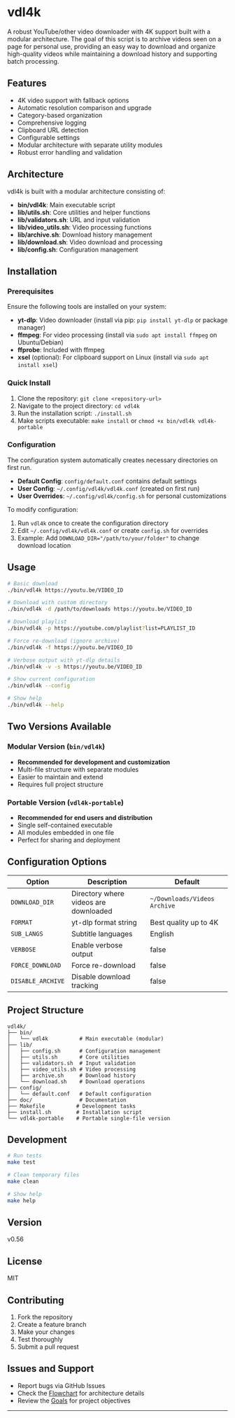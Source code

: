 # vdl4k

A robust YouTube/other video downloader with 4K support built with a modular architecture. The goal of this script is to archive videos seen on a page for personal use, providing an easy way to download and organize high-quality videos while maintaining a download history and supporting batch processing.

## Features
- 4K video support with fallback options
- Automatic resolution comparison and upgrade
- Category-based organization
- Comprehensive logging
- Clipboard URL detection
- Configurable settings
- Modular architecture with separate utility modules
- Robust error handling and validation

## Architecture
vdl4k is built with a modular architecture consisting of:

- **bin/vdl4k**: Main executable script
- **lib/utils.sh**: Core utilities and helper functions
- **lib/validators.sh**: URL and input validation
- **lib/video_utils.sh**: Video processing functions
- **lib/archive.sh**: Download history management
- **lib/download.sh**: Video download and processing
- **lib/config.sh**: Configuration management

## Installation

### Prerequisites
Ensure the following tools are installed on your system:
- **yt-dlp**: Video downloader (install via pip: `pip install yt-dlp` or package manager)
- **ffmpeg**: For video processing (install via `sudo apt install ffmpeg` on Ubuntu/Debian)
- **ffprobe**: Included with ffmpeg
- **xsel** (optional): For clipboard support on Linux (install via `sudo apt install xsel`)

### Quick Install
1. Clone the repository: `git clone <repository-url>`
2. Navigate to the project directory: `cd vdl4k`
3. Run the installation script: `./install.sh`
4. Make scripts executable: `make install` or `chmod +x bin/vdl4k vdl4k-portable`

### Configuration
The configuration system automatically creates necessary directories on first run.

- **Default Config**: `config/default.conf` contains default settings
- **User Config**: `~/.config/vdl4k/vdl4k.conf` (created on first run)
- **User Overrides**: `~/.config/vdl4k/config.sh` for personal customizations

To modify configuration:
1. Run `vdl4k` once to create the configuration directory
2. Edit `~/.config/vdl4k/vdl4k.conf` or create `config.sh` for overrides
3. Example: Add `DOWNLOAD_DIR="/path/to/your/folder"` to change download location

## Usage
```bash
# Basic download
./bin/vdl4k https://youtu.be/VIDEO_ID

# Download with custom directory
./bin/vdl4k -d /path/to/downloads https://youtu.be/VIDEO_ID

# Download playlist
./bin/vdl4k -p https://youtube.com/playlist?list=PLAYLIST_ID

# Force re-download (ignore archive)
./bin/vdl4k -f https://youtu.be/VIDEO_ID

# Verbose output with yt-dlp details
./bin/vdl4k -v -s https://youtu.be/VIDEO_ID

# Show current configuration
./bin/vdl4k --config

# Show help
./bin/vdl4k --help
```

## Two Versions Available

### Modular Version (`bin/vdl4k`)
- **Recommended for development and customization**
- Multi-file structure with separate modules
- Easier to maintain and extend
- Requires full project structure

### Portable Version (`vdl4k-portable`)
- **Recommended for end users and distribution**
- Single self-contained executable
- All modules embedded in one file
- Perfect for sharing and deployment

## Configuration Options
| Option | Description | Default |
|--------|-------------|---------|
| `DOWNLOAD_DIR` | Directory where videos are downloaded | `~/Downloads/Videos Archive` |
| `FORMAT` | yt-dlp format string | Best quality up to 4K |
| `SUB_LANGS` | Subtitle languages | English |
| `VERBOSE` | Enable verbose output | false |
| `FORCE_DOWNLOAD` | Force re-download | false |
| `DISABLE_ARCHIVE` | Disable download tracking | false |

## Project Structure
```
vdl4k/
├── bin/
│   └── vdl4k          # Main executable (modular)
├── lib/
│   ├── config.sh      # Configuration management
│   ├── utils.sh       # Core utilities
│   ├── validators.sh  # Input validation
│   ├── video_utils.sh # Video processing
│   ├── archive.sh     # Download history
│   └── download.sh    # Download operations
├── config/
│   └── default.conf   # Default configuration
├── doc/               # Documentation
├── Makefile          # Development tasks
├── install.sh        # Installation script
└── vdl4k-portable    # Portable single-file version
```

## Development
```bash
# Run tests
make test

# Clean temporary files
make clean

# Show help
make help
```

## Version
v0.56

## License
MIT

## Contributing
1. Fork the repository
2. Create a feature branch
3. Make your changes
4. Test thoroughly
5. Submit a pull request

## Issues and Support
- Report bugs via GitHub Issues
- Check the [Flowchart](FLOWCHART.md) for architecture details
- Review the [Goals](GOALS) for project objectives

---
